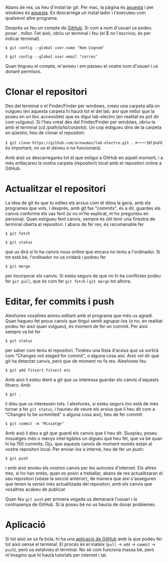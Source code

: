 Abans de res, us heu d'instal·lar git. Per mac, la pàgina és [aquesta](https://git-scm.com/download/mac)
i per windows és [aquesta](https://git-scm.com/download/win).
Es descarrega un instal·lador i l'executeu com qualsevol altre programa. 

Després us feu un compte de [GitHub](https://github.com). Si com a nom d'usuari us podeu posar <nom><cognom>, millor. Fet això, obriu un terminal i feu (el $ no l'escriviu, és per indicar terminal). 

`$ git config --global user.name "Nom Cognom"`

`$ git config --global user.email "correu"`

Quan tingueu el compte, m'aviseu i em passeu el vostre nom d'usuari i us donaré permisos. 

# Clonar el repositori
Des del terminal o el Finder/Finder per windows, creeu una carpeta allà on vulgueu (en aquesta carpeta hi haurà tot el del lab, així que millor que la poseu en un lloc accessible) que es digui lab-electro (en realitat es pot dir com vulgueu). Si l'heu creat des del Finder/Finder per windows, obriu-la amb el terminal (cd _/path/a/la/carpeta_). Un cop estigueu dins de la carpeta en qüestió, heu de clonar el repositori:

`$ git clone https://github.com/arnaumas/lab-electro.git .` <---(el punt és important, no us el deixeu o no funcionarà)

Amb això us descarregareu tot el que estigui a GitHub en aquell moment, i a més enllaçareu la vostra carpeta (repositori) local amb el repositori online a GitHub. 

# Actualitzar el repositori
La idea de git és que tu edites els arxius com et dóna la gana, amb els programes que vols. I després, amb git fas "commits", és a dir, guardes els canvis conforme els vas fent (si no m'he explicat, m'ho pregunteu en persona). Quan estigueu fent canvis, sempre és útil tenir una finestra de terminal oberta al repositori. I abans de fer res, és recomanable fer

`$ git fetch`

`$ git status`

que us dirà si hi ha canvis nous online que encara no teniu a l'ordinador. Si tot està bé, l'ordinador no us cridarà i podreu fer 

`$ git merge`

per incorporar els canvis. Si esteu segurs de que no hi ha conflictes podeu fer `git pull`, que és com fer `git fetch` i `git merge` tot alhora.

# Editar, fer commits i push
Aleshores vosaltres anireu editant amb el programa que més us agradi. Quan hagueu fet prous canvis que tingui sentit agrupar-los (o no, en realitat podeu fer això quan vulgueu), és moment de fer un commit. Per això sempre va bé fer 

`$ git status`

per saber com teniu el repositori. Tindreu una llista d'arxius que us sortirà com "Changes not staged for commit", o alguna cosa així. Això vol dir que git ha detectat canvis, però que de moment no fa res. Aleshores feu

`$ git add fitxer1 fitxer2 etc`

Amb això li esteu dient a git que us interessa guardar els canvis d'aquests fitxers. Amb

`$ git .`

li dieu que us interessen tots. I aleshores, si esteu segurs (no està de més tornar a fer `git status`, i haurieu de veure els arxius que li heu dit com a "Changes to be ocmmited" o alguna cosa així), heu de fer commit:

`$ git commit -m "Missatge"`

Amb això li dieu a git que guardi els canvis que li heu dit. Siusplau, poseu missatges més o menys intel·ligibles on digueu què heu fet, que va bé quan hi ha 150 commits. Oju, que aquests canvis de moment només estan al vostre repositori local. Per enviar-los a interné, heu de fer un push:

`$ git push`

i amb això envieu els vostres canvis per les autovies d'internet. Els altres tres, si ho han entès, quan es posin a treballar, abans de res actualitzaran el seu repositori (véase la secció anterior), de manera que així s'asseguren que tenen la versió més actualitzada del repositori, amb els canvis que vosaltres acabeu de publicar.

Quan feu `git push` per primera vegada us demanarà l'usuari i la contrasenya de GitHub. Si la poseu bé no us hauria de donar problemes. 

# Aplicació
Si tot això se us fa bola, hi ha una [aplicació de GitHub](https://desktop.github.com) amb la que podeu fer tot això sense el terminal. El procés és el mateix (`pull` -> `add` -> `commit` -> `push`), però us estalvieu el terminal. No sé com funciona massa bé, però m'imagino que hi haurà tutorials per internet i tal. 

